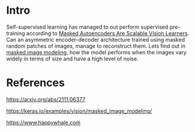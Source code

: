 # Intro

Self-supervised learning has managed to out perform supervised pre-training according to [Masked Autoencoders Are Scalable Vision Learners](https://arxiv.org/abs/2111.06377). Can an asymmetric encoder-decoder architecture trained using masked random patches of images, manage to reconstruct them. Lets find out in [masked image modeling](/mim.ipynb), how the model performs when the images vary widely in terms of size and have a high level of noise.

# References

https://arxiv.org/abs/2111.06377

https://keras.io/examples/vision/masked_image_modeling/

https://www.happywhale.com

